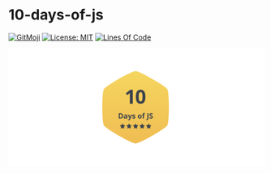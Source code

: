 # 10-days-of-js

[![GitMoji](https://img.shields.io/badge/gitmoji-%20😜-FFDD67.svg)](https://gitmoji.dev)
[![License: MIT](https://img.shields.io/badge/License-MIT-blue.svg)](https://opensource.org/licenses/MIT)
[![Lines Of Code](https://img.shields.io/tokei/lines/github.com/UltiRequiem/10-days-of-js?color=blue&label=Total%20Lines)](https://github.com/UltiRequiem/backend-nodejs-platzi)

![Cover](./assets/cover.png)
